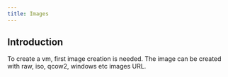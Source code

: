 ```yaml
---
title: Images
---
```

## Introduction
To create a vm, first image creation is needed. The image can be created with raw, iso, qcow2, windows etc images URL.